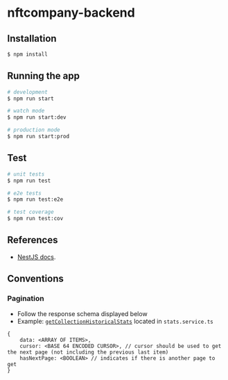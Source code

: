 # nftcompany-backend

## Installation

```bash
$ npm install
```

## Running the app

```bash
# development
$ npm run start

# watch mode
$ npm run start:dev

# production mode
$ npm run start:prod
```

## Test

```bash
# unit tests
$ npm run test

# e2e tests
$ npm run test:e2e

# test coverage
$ npm run test:cov
```

## References

- [NestJS docs](https://docs.nestjs.com/).



## Conventions

### Pagination 
* Follow the response schema displayed below
* Example: [`getCollectionHistoricalStats`](src/stats/stats.service.ts) located in `stats.service.ts`
```
{
    data: <ARRAY OF ITEMS>,
    cursor: <BASE 64 ENCODED CURSOR>, // cursor should be used to get the next page (not including the previous last item)
    hasNextPage: <BOOLEAN> // indicates if there is another page to get 
}
```